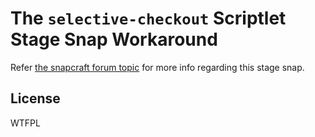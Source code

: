  

# The `selective-checkout` Scriptlet Stage Snap Workaround
Refer [the snapcraft forum topic](https://forum.snapcraft.io/t/selective-checkout-check-out-the-tagged-release-revision-if-it-isnt-promoted-to-the-stable-channel/10617) for more info regarding this stage snap.

## License
WTFPL

